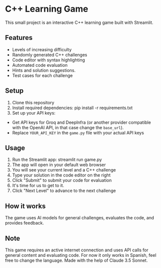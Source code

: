 # C++ Learning Game

This small project is an interactive C++ learning game built with Streamlit.

## Features

- Levels of increasing difficulty
- Randomly generated C++ challenges
- Code editor with syntax highlighting
- Automated code evaluation
- Hints and solution suggestions.
- Test cases for each challenge

## Setup

1. Clone this repository
2. Install required dependencies:
pip install -r requirements.txt
3. Set up your API keys:
- Get API keys for Groq and DeepInfra (or another provider compatible with the OpenAI API, in that case change the `base_url`).
- Replace `YOUR_API_KEY` in the `game.py` file with your actual API keys

## Usage

1. Run the Streamlit app:
streamlit run game.py
2. The app will open in your default web browser
3. You will see your current level and a C++ challenge
4. Type your solution in the code editor on the right
5. Click "Submit" to submit your code for evaluation
6. It's time for us to get to it.
7. Click "Next Level" to advance to the next challenge

## How it works

The game uses AI models for general challenges, evaluates the code, and provides feedback.

## Note

This game requires an active internet connection and uses API calls for general content and evaluating code. 
For now it only works in Spanish, feel free to change the language.
Made with the help of Claude 3.5 Sonnet.
